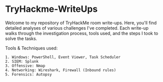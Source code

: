 # TryHackme-WriteUps
Welcome to my repository of TryHackMe room write-ups. Here, you'll find detailed analyses of various challenges I've completed. Each write-up walks through the investigation process, tools used, and the steps I took to solve the tasks.

Tools & Techniques used:

	1. Windows: PowerShell, Event Viewer, Task Scheduler
 	2. SIEM: Splunk
  	3. Offensive: Nmap
	4. Networking: Wireshark, Firewall (Inbound rules)
 	5. Forensics: Autopsy
